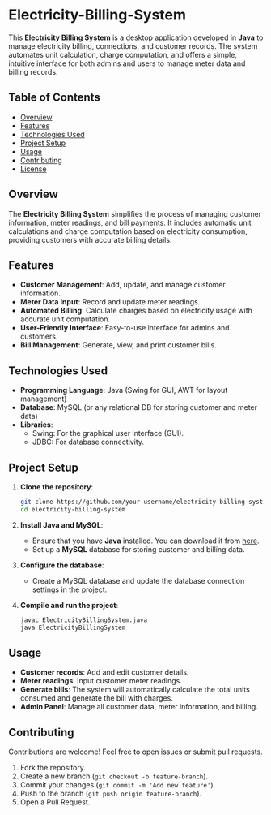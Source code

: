 # Electricity-Billing-System

This **Electricity Billing System** is a desktop application developed in **Java** to manage electricity billing, connections, and customer records. The system automates unit calculation, charge computation, and offers a simple, intuitive interface for both admins and users to manage meter data and billing records.

## Table of Contents
- [Overview](#overview)
- [Features](#features)
- [Technologies Used](#technologies-used)
- [Project Setup](#project-setup)
- [Usage](#usage)
- [Contributing](#contributing)
- [License](#license)

## Overview
The **Electricity Billing System** simplifies the process of managing customer information, meter readings, and bill payments. It includes automatic unit calculations and charge computation based on electricity consumption, providing customers with accurate billing details.

## Features
- **Customer Management**: Add, update, and manage customer information.
- **Meter Data Input**: Record and update meter readings.
- **Automated Billing**: Calculate charges based on electricity usage with accurate unit computation.
- **User-Friendly Interface**: Easy-to-use interface for admins and customers.
- **Bill Management**: Generate, view, and print customer bills.

## Technologies Used
- **Programming Language**: Java (Swing for GUI, AWT for layout management)
- **Database**: MySQL (or any relational DB for storing customer and meter data)
- **Libraries**:
  - Swing: For the graphical user interface (GUI).
  - JDBC: For database connectivity.

## Project Setup

1. **Clone the repository**:
   ```bash
   git clone https://github.com/your-username/electricity-billing-system.git
   cd electricity-billing-system
   ```

2. **Install Java and MySQL**:
   - Ensure that you have **Java** installed. You can download it from [here](https://www.oracle.com/java/technologies/javase-downloads.html).
   - Set up a **MySQL** database for storing customer and billing data.

3. **Configure the database**:
   - Create a MySQL database and update the database connection settings in the project.

4. **Compile and run the project**:
   ```bash
   javac ElectricityBillingSystem.java
   java ElectricityBillingSystem
   ```

## Usage
- **Customer records**: Add and edit customer details.
- **Meter readings**: Input customer meter readings.
- **Generate bills**: The system will automatically calculate the total units consumed and generate the bill with charges.
- **Admin Panel**: Manage all customer data, meter information, and billing.

## Contributing
Contributions are welcome! Feel free to open issues or submit pull requests.

1. Fork the repository.
2. Create a new branch (`git checkout -b feature-branch`).
3. Commit your changes (`git commit -m 'Add new feature'`).
4. Push to the branch (`git push origin feature-branch`).
5. Open a Pull Request.
